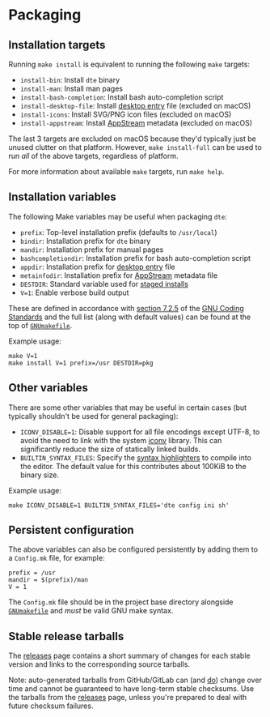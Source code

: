 Packaging
=========

Installation targets
--------------------

Running `make install` is equivalent to running the following `make`
targets:

* `install-bin`: Install `dte` binary
* `install-man`: Install man pages
* `install-bash-completion`: Install bash auto-completion script
* `install-desktop-file`: Install [desktop entry] file (excluded on macOS)
* `install-icons`: Install SVG/PNG icon files (excluded on macOS)
* `install-appstream`: Install [AppStream] metadata (excluded on macOS)

The last 3 targets are excluded on macOS because they'd typically just be
unused clutter on that platform. However, `make install-full` can be used
to run *all* of the above targets, regardless of platform.

For more information about available `make` targets, run `make help`.

Installation variables
----------------------

The following Make variables may be useful when packaging `dte`:

* `prefix`: Top-level installation prefix (defaults to `/usr/local`)
* `bindir`: Installation prefix for `dte` binary
* `mandir`: Installation prefix for manual pages
* `bashcompletiondir`: Installation prefix for bash auto-completion script
* `appdir`: Installation prefix for [desktop entry] file
* `metainfodir`: Installation prefix for [AppStream] metadata file
* `DESTDIR`: Standard variable used for [staged installs]
* `V=1`: Enable verbose build output

These are defined in accordance with [section 7.2.5] of the
[GNU Coding Standards] and the full list (along with default values)
can be found at the top of [`GNUmakefile`].

Example usage:

    make V=1
    make install V=1 prefix=/usr DESTDIR=pkg

Other variables
---------------

There are some other variables that may be useful in certain cases
(but typically shouldn't be used for general packaging):

* `ICONV_DISABLE=1`: Disable support for all file encodings except
  UTF-8, to avoid the need to link with the system [iconv] library.
  This can significantly reduce the size of statically linked builds.
* `BUILTIN_SYNTAX_FILES`: Specify the [syntax highlighters] to compile
  into the editor. The default value for this contributes about 100KiB
  to the binary size.

Example usage:

    make ICONV_DISABLE=1 BUILTIN_SYNTAX_FILES='dte config ini sh'

Persistent configuration
------------------------

The above variables can also be configured persistently by adding them
to a `Config.mk` file, for example:

    prefix = /usr
    mandir = $(prefix)/man
    V = 1

The `Config.mk` file should be in the project base directory alongside
[`GNUmakefile`] and *must* be valid GNU make syntax.

Stable release tarballs
-----------------------

The [releases] page contains a short summary of changes for each
stable version and links to the corresponding source tarballs.

Note: auto-generated tarballs from GitHub/GitLab can (and
[do][libgit issue #4343]) change over time and cannot be guaranteed to
have long-term stable checksums. Use the tarballs from the [releases]
page, unless you're prepared to deal with future checksum failures.


[`GNUmakefile`]: ../GNUmakefile
[syntax highlighters]: ../config/syntax
[desktop entry]: https://specifications.freedesktop.org/desktop-entry-spec/desktop-entry-spec-latest.html
[AppStream]: https://www.freedesktop.org/software/appstream/docs/
[staged installs]: https://www.gnu.org/prep/standards/html_node/DESTDIR.html
[section 7.2.5]: https://www.gnu.org/prep/standards/html_node/Directory-Variables.html
[GNU Coding Standards]: https://www.gnu.org/prep/standards/html_node/index.html
[iconv]: https://pubs.opengroup.org/onlinepubs/9699919799/basedefs/iconv.h.html
[releases]: https://craigbarnes.gitlab.io/dte/releases.html
[libgit issue #4343]: https://github.com/libgit2/libgit2/issues/4343
